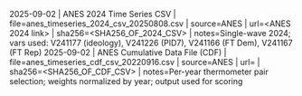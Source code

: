 2025-09-02 | ANES 2024 Time Series CSV | file=anes_timeseries_2024_csv_20250808.csv | source=ANES | url=<ANES 2024 link> | sha256=<SHA256_OF_2024_CSV> | notes=Single-wave 2024; vars used: V241177 (ideology), V241226 (PID7), V241166 (FT Dem), V241167 (FT Rep)
2025-09-02 | ANES Cumulative Data File (CDF) | file=anes_timeseries_cdf_csv_20220916.csv | source=ANES | url=<ANES CDF link> | sha256=<SHA256_OF_CDF_CSV> | notes=Per-year thermometer pair selection; weights normalized by year; output used for scoring
